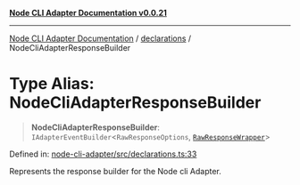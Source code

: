 [**Node CLI Adapter Documentation v0.0.21**](../../README.md)

***

[Node CLI Adapter Documentation](../../modules.md) / [declarations](../README.md) / NodeCliAdapterResponseBuilder

# Type Alias: NodeCliAdapterResponseBuilder

> **NodeCliAdapterResponseBuilder**: `IAdapterEventBuilder`\<`RawResponseOptions`, [`RawResponseWrapper`](../../RawResponseWrapper/classes/RawResponseWrapper.md)\>

Defined in: [node-cli-adapter/src/declarations.ts:33](https://github.com/stonemjs/node-cli-adapter/blob/4ca37b2b0c5fee68c5c4db257f745b084b64de79/src/declarations.ts#L33)

Represents the response builder for the Node cli Adapter.
